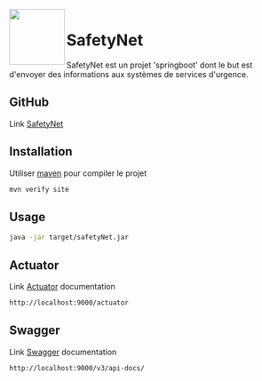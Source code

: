 
<img align="left" width="100" src="https://user.oc-static.com/upload/2019/10/21/15716555321092_image1.jpg">

# SafetyNet 

SafetyNet est un projet 'springboot' dont le but est d'envoyer des informations aux systèmes de services d'urgence.

## GitHub

Link [SafetyNet](https://github.com/thorxx19/SafetyNet)

## Installation

Utiliser [maven](https://maven.apache.org/) pour compiler le projet

```bash
mvn verify site
```

## Usage

```bash
java -jar target/safetyNet.jar
```

## Actuator
Link [Actuator](https://www.baeldung.com/spring-boot-actuators) documentation

```bash
http://localhost:9000/actuator
```

## Swagger
Link [Swagger](https://www.baeldung.com/spring-rest-openapi-documentation) documentation

```bash
http://localhost:9000/v3/api-docs/
```
